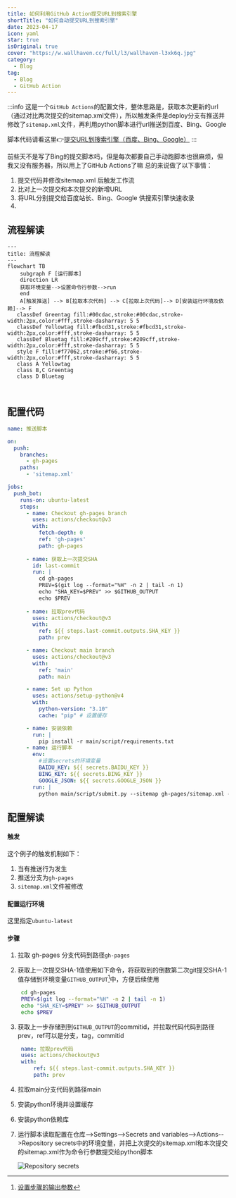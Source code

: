 ```yaml
---
title: 如何利用GitHub Action提交URL到搜索引擎
shortTitle: "如何自动提交URL到搜索引擎"
date: 2023-04-17
icon: yaml
star: true
isOriginal: true
cover: "https://w.wallhaven.cc/full/l3/wallhaven-l3xk6q.jpg"
category:
  - Blog
tag:
  - Blog
  - GitHub Action
---
```


:::info
这是一个`GitHub Actions`的配置文件，整体思路是，获取本次更新的url
（通过对比两次提交的sitemap.xml文件），所以触发条件是deploy分支有推送并修改了`sitemap.xml`文件，再利用python脚本进行url推送到百度、Bing、Google

脚本代码请看这里👉[提交URL到搜索引擎（百度、Bing、Google）](/posts/Python/submit-url)
:::
<!-- more -->
前些天不是写了Bing的提交脚本吗，但是每次都要自己手动跑脚本也很麻烦，但我又没有服务器，所以用上了GitHub Actions了嘛
总的来说做了以下事情：
1. 提交代码并修改sitemap.xml 后触发工作流
2. 比对上一次提交和本次提交的新增URL
3. 将URL分别提交给百度站长、Bing、Google 供搜索引擎快速收录
4. 
## 流程解读
```mermaid
---
title: 流程解读
---
flowchart TB
    subgraph F [运行脚本]
    direction LR
    获取环境变量-->设置命令行参数-->run
    end
    A[触发推送] --> B[拉取本次代码] --> C[拉取上次代码]--> D[安装运行环境及依赖]--> F
   classDef Greentag fill:#00cdac,stroke:#00cdac,stroke-width:2px,color:#fff,stroke-dasharray: 5 5
   classDef Yellowtag fill:#fbcd31,stroke:#fbcd31,stroke-width:2px,color:#fff,stroke-dasharray: 5 5
   classDef Bluetag fill:#209cff,stroke:#209cff,stroke-width:2px,color:#fff,stroke-dasharray: 5 5
   style F fill:#f77062,stroke:#f66,stroke-width:2px,color:#fff,stroke-dasharray: 5 5
   class A Yellowtag
   class B,C Greentag
   class D Bluetag

    
```
## 配置代码

```yaml
name: 推送脚本

on:
  push:
    branches:
      - gh-pages
    paths:
      - 'sitemap.xml'

jobs:
  push_bot:
    runs-on: ubuntu-latest
    steps:
      - name: Checkout gh-pages branch
        uses: actions/checkout@v3
        with:
          fetch-depth: 0
          ref: 'gh-pages'
          path: gh-pages
          
      - name: 获取上一次提交SHA
        id: last-commit
        run: |
          cd gh-pages
          PREV=$(git log --format="%H" -n 2 | tail -n 1)
          echo "SHA_KEY=$PREV" >> $GITHUB_OUTPUT
          echo $PREV
        
      - name: 拉取prev代码
        uses: actions/checkout@v3
        with:
          ref: ${{ steps.last-commit.outputs.SHA_KEY }}
          path: prev

      - name: Checkout main branch
        uses: actions/checkout@v3
        with:
          ref: 'main'
          path: main

      - name: Set up Python
        uses: actions/setup-python@v4
        with:
          python-version: "3.10"
          cache: "pip" # 设置缓存

      - name: 安装依赖
        run: |
          pip install -r main/script/requirements.txt
      - name: 运行脚本
        env:
          #设置secrets的环境变量
          BAIDU_KEY: ${{ secrets.BAIDU_KEY }}
          BING_KEY: ${{ secrets.BING_KEY }}
          GOOGLE_JSON: ${{ secrets.GOOGLE_JSON }}
        run: |
          python main/script/submit.py --sitemap gh-pages/sitemap.xml --prevsitemap prev/sitemap.xml
```

## 配置解读

#### 触发

这个例子的触发机制如下：
1. 当有推送行为发生
2. 推送分支为`gh-pages`
3. `sitemap.xml`文件被修改

#### 配置运行环境

这里指定`ubuntu-latest`

#### 步骤
1. 拉取 gh-pages 分支代码到路径`gh-pages`
2. 获取上一次提交SHA-1值使用如下命令，将获取到的倒数第二次git提交SHA-1值存储到环境变量`GITHUB_OUTPUT`[^out]中，方便后续使用
   ```bash
    cd gh-pages
    PREV=$(git log --format="%H" -n 2 | tail -n 1)
    echo "SHA_KEY=$PREV" >> $GITHUB_OUTPUT
    echo $PREV
   ```
3. 获取上一步存储到到`GITHUB_OUTPUT`的commitid，并拉取代码代码到路径prev，ref可以是分支，tag，commitid
   ```yaml
    name: 拉取prev代码
    uses: actions/checkout@v3
    with:
        ref: ${{ steps.last-commit.outputs.SHA_KEY }}
        path: prev
   ```
4. 拉取main分支代码到路径main
5. 安装python环境并设置缓存
6. 安装python依赖库
7. 运行脚本读取配置在仓库-->Settings-->Secrets and variables-->Actions-->Repository secrets中的环境变量，并把上次提交的sitemap.xml和本次提交的sitemap.xml作为命令行参数提交给python脚本
   
   ![Repository secrets](https://s3.bmp.ovh/imgs/2023/04/17/67c1bc7646f4be1d.png)

[^out]:[设置步骤的输出参数](https://docs.github.com/zh/actions/using-workflows/workflow-commands-for-github-actions#setting-an-environment-variable)